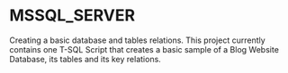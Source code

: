 # MSSQL_SERVER
Creating a basic database and tables relations.
This project currently contains one T-SQL Script that creates a basic sample of a Blog Website Database, its tables and its key relations.
